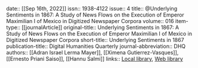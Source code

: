 date:: [[Sep 16th, 2022]]
issn:: 1938-4122
issue:: 4
title:: @Underlying Sentiments in 1867: A Study of News Flows on the Execution of Emperor Maximilian I of Mexico in Digitized Newspaper Corpora
volume:: 016
item-type:: [[journalArticle]]
original-title:: Underlying Sentiments in 1867: A Study of News Flows on the Execution of Emperor Maximilian I of Mexico in Digitized Newspaper Corpora
short-title:: Underlying Sentiments in 1867
publication-title:: Digital Humanities Quarterly
journal-abbreviation:: DHQ
authors:: [[Adran Israel Lerma Mayer]], [[Ximena Gutierrez-Vasques]], [[Ernesto Priani Saiso]], [[Hannu Salmi]]
links:: [Local library](zotero://select/groups/2386895/items/N5UQGDFB), [Web library](https://www.zotero.org/groups/2386895/items/N5UQGDFB)
